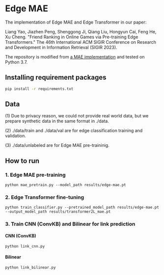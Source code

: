 # Edge MAE

The implementation of Edge MAE and Edge Transformer in our paper: 

Liang Yao, Jiazhen Peng, Shenggong Ji, Qiang Liu, Hongyun Cai, Feng He, Xu Cheng. "Friend Ranking in Online Games via Pre-training Edge Transformers." The 46th International ACM SIGIR Conference on Research and Development in Information Retrieval (SIGIR 2023).

The repository is modified from [a MAE implementation](https://github.com/IcarusWizard/MAE) and tested on Python 3.7.


## Installing requirement packages

```bash
pip install -r requirements.txt
```

## Data

(1) Due to privacy reason, we could not provide real world data, but we prepare synthetic data in the same format in ./data.

(2) ./data/train and ./data/val are for edge classification training and validation.

(3) ./data/unlabeled are for Edge MAE pre-traininig.

## How to run
 
### 1. Edge MAE pre-training


```shell
python mae_pretrain.py --model_path results/edge-mae.pt
```


### 2. Edge Transformer fine-tuning

```shell
python train_classifier.py --pretrained_model_path results/edge-mae.pt --output_model_path results/transformer2L_mae.pt
```

### 3. Train CNN (ConvKB) and Bilinear for link prediction


#### CNN (ConvKB)

```shell
python link_cnn.py
```

#### Bilinear

```shell
python link_bilinear.py
```
